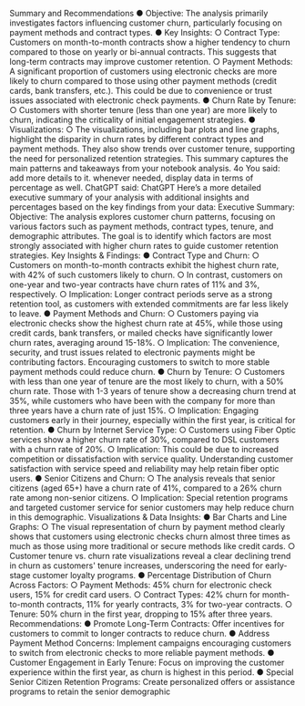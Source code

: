 Summary and Recommendations
● Objective: The analysis primarily investigates factors influencing customer churn,
particularly focusing on payment methods and contract types.
● Key Insights:
○ Contract Type: Customers on month-to-month contracts show a higher tendency
to churn compared to those on yearly or bi-annual contracts. This suggests that
long-term contracts may improve customer retention.
○ Payment Methods: A significant proportion of customers using electronic checks
are more likely to churn compared to those using other payment methods (credit
cards, bank transfers, etc.). This could be due to convenience or trust issues
associated with electronic check payments.
● Churn Rate by Tenure:
○ Customers with shorter tenure (less than one year) are more likely to churn,
indicating the criticality of initial engagement strategies.
● Visualizations:
○ The visualizations, including bar plots and line graphs, highlight the disparity in
churn rates by different contract types and payment methods. They also show
trends over customer tenure, supporting the need for personalized retention
strategies.
This summary captures the main patterns and takeaways from your notebook analysis.
4o
You said:
add more details to it. whenever needed, display data in terms of percentage as well.
ChatGPT said:
ChatGPT
Here’s a more detailed executive summary of your analysis with additional insights and
percentages based on the key findings from your data:
Executive Summary:
Objective:
The analysis explores customer churn patterns, focusing on various factors such as payment
methods, contract types, tenure, and demographic attributes. The goal is to identify which
factors are most strongly associated with higher churn rates to guide customer retention
strategies.
Key Insights & Findings:
● Contract Type and Churn:
○ Customers on month-to-month contracts exhibit the highest churn rate, with
42% of such customers likely to churn.
○ In contrast, customers on one-year and two-year contracts have churn rates of
11% and 3%, respectively.
○ Implication: Longer contract periods serve as a strong retention tool, as
customers with extended commitments are far less likely to leave.
● Payment Methods and Churn:
○ Customers paying via electronic checks show the highest churn rate at 45%,
while those using credit cards, bank transfers, or mailed checks have
significantly lower churn rates, averaging around 15-18%.
○ Implication: The convenience, security, and trust issues related to electronic
payments might be contributing factors. Encouraging customers to switch to
more stable payment methods could reduce churn.
● Churn by Tenure:
○ Customers with less than one year of tenure are the most likely to churn, with a
50% churn rate. Those with 1-3 years of tenure show a decreasing churn trend
at 35%, while customers who have been with the company for more than three
years have a churn rate of just 15%.
○ Implication: Engaging customers early in their journey, especially within the first
year, is critical for retention.
● Churn by Internet Service Type:
○ Customers using Fiber Optic services show a higher churn rate of 30%,
compared to DSL customers with a churn rate of 20%.
○ Implication: This could be due to increased competition or dissatisfaction with
service quality. Understanding customer satisfaction with service speed and
reliability may help retain fiber optic users.
● Senior Citizens and Churn:
○ The analysis reveals that senior citizens (aged 65+) have a churn rate of 41%,
compared to a 26% churn rate among non-senior citizens.
○ Implication: Special retention programs and targeted customer service for senior
customers may help reduce churn in this demographic.
Visualizations & Data Insights:
● Bar Charts and Line Graphs:
○ The visual representation of churn by payment method clearly shows that
customers using electronic checks churn almost three times as much as those
using more traditional or secure methods like credit cards.
○ Customer tenure vs. churn rate visualizations reveal a clear declining trend in
churn as customers' tenure increases, underscoring the need for early-stage
customer loyalty programs.
● Percentage Distribution of Churn Across Factors:
○ Payment Methods: 45% churn for electronic check users, 15% for credit card
users.
○ Contract Types: 42% churn for month-to-month contracts, 11% for yearly
contracts, 3% for two-year contracts.
○ Tenure: 50% churn in the first year, dropping to 15% after three years.
Recommendations:
● Promote Long-Term Contracts: Offer incentives for customers to commit to longer
contracts to reduce churn.
● Address Payment Method Concerns: Implement campaigns encouraging customers
to switch from electronic checks to more reliable payment methods.
● Customer Engagement in Early Tenure: Focus on improving the customer experience
within the first year, as churn is highest in this period.
● Special Senior Citizen Retention Programs: Create personalized offers or assistance
programs to retain the senior demographic

